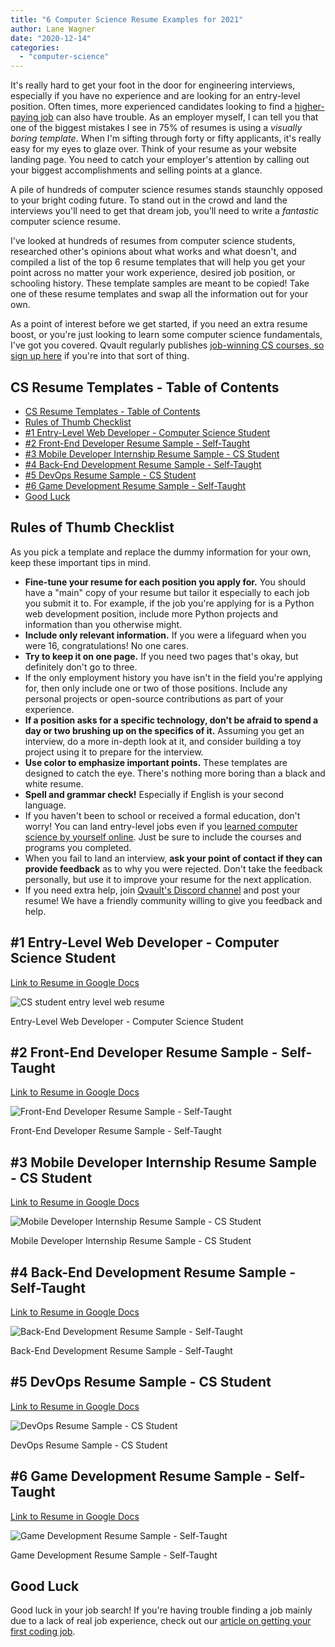 ```yaml
---
title: "6 Computer Science Resume Examples for 2021"
author: Lane Wagner
date: "2020-12-14"
categories: 
  - "computer-science"
---
```


It's really hard to get your foot in the door for engineering interviews, especially if you have no experience and are looking for an entry-level position. Often times, more experienced candidates looking to find a [higher-paying job](https://qvault.io/2020/12/09/highest-paying-computer-science-jobs/) can also have trouble. As an employer myself, I can tell you that one of the biggest mistakes I see in 75% of resumes is using a _visually boring template_. When I'm sifting through forty or fifty applicants, it's really easy for my eyes to glaze over. Think of your resume as your website landing page. You need to catch your employer's attention by calling out your biggest accomplishments and selling points at a glance.

A pile of hundreds of computer science resumes stands staunchly opposed to your bright coding future. To stand out in the crowd and land the interviews you'll need to get that dream job, you’ll need to write a _fantastic_ computer science resume.

I've looked at hundreds of resumes from computer science students, researched other's opinions about what works and what doesn't, and compiled a list of the top 6 resume templates that will help you get your point across no matter your work experience, desired job position, or schooling history. These template samples are meant to be copied! Take one of these resume templates and swap all the information out for your own.

As a point of interest before we get started, if you need an extra resume boost, or you're just looking to learn some computer science fundamentals, I've got you covered. Qvault regularly publishes [job-winning CS courses, so sign up here](https://qvault.io/) if you're into that sort of thing.

## CS Resume Templates - Table of Contents

- [CS Resume Templates - Table of Contents](#cs-resume-templates---table-of-contents)
- [Rules of Thumb Checklist](#rules-of-thumb-checklist)
- [#1 Entry-Level Web Developer - Computer Science Student](#1-entry-level-web-developer---computer-science-student)
- [#2 Front-End Developer Resume Sample - Self-Taught](#2-front-end-developer-resume-sample---self-taught)
- [#3 Mobile Developer Internship Resume Sample - CS Student](#3-mobile-developer-internship-resume-sample---cs-student)
- [#4 Back-End Development Resume Sample - Self-Taught](#4-back-end-development-resume-sample---self-taught)
- [#5 DevOps Resume Sample - CS Student](#5-devops-resume-sample---cs-student)
- [#6 Game Development Resume Sample - Self-Taught](#6-game-development-resume-sample---self-taught)
- [Good Luck](#good-luck)

## Rules of Thumb Checklist

As you pick a template and replace the dummy information for your own, keep these important tips in mind.

- **Fine-tune your resume for each position you apply for.** You should have a "main" copy of your resume but tailor it especially to each job you submit it to. For example, if the job you're applying for is a Python web development position, include more Python projects and information than you otherwise might.
- **Include only relevant information.** If you were a lifeguard when you were 16, congratulations! No one cares.
- **Try to keep it on one page.** If you need two pages that's okay, but definitely don't go to three.
- If the only employment history you have isn't in the field you're applying for, then only include one or two of those positions. Include any personal projects or open-source contributions as part of your experience.
- **If a position asks for a specific technology, don't be afraid to spend a day or two brushing up on the specifics of it.** Assuming you get an interview, do a more in-depth look at it, and consider building a toy project using it to prepare for the interview.
- **Use color to emphasize important points.** These templates are designed to catch the eye. There's nothing more boring than a black and white resume.
- **Spell and grammar check!** Especially if English is your second language.
- If you haven't been to school or received a formal education, don't worry! You can land entry-level jobs even if you [learned computer science by yourself online](https://qvault.io/2020/11/18/comprehensive-guide-to-learn-computer-science-online/). Just be sure to include the courses and programs you completed.
- When you fail to land an interview, **ask your point of contact if they can provide feedback** as to why you were rejected. Don't take the feedback personally, but use it to improve your resume for the next application.
- If you need extra help, join [Qvault's Discord channel](https://discord.com/invite/xCQxj2vb) and post your resume! We have a friendly community willing to give you feedback and help.

## #1 Entry-Level Web Developer - Computer Science Student

[Link to Resume in Google Docs](https://docs.google.com/document/d/1tHF3aJanamLxxqO2drRCoNwxw5ETBCuLiqulBupW4M0/edit?usp=sharing)

![CS student entry level web resume](/img/CS-student-entry-level-web-resume-page-001-1.jpg)

Entry-Level Web Developer - Computer Science Student

## #2 Front-End Developer Resume Sample - Self-Taught

[Link to Resume in Google Docs](https://docs.google.com/document/d/1W7An1H3mQbtx8J8419LgHxTIbuA-24zmV6H2KLRF6gs/edit?usp=sharing)

![Front-End Developer Resume Sample - Self-Taught](/img/Self-taught-front-end-web-resume-page-001.jpg)

Front-End Developer Resume Sample - Self-Taught

## #3 Mobile Developer Internship Resume Sample - CS Student

[Link to Resume in Google Docs](https://docs.google.com/document/d/1K4DmVd8OKn1pBeqVoDrnMJgiEqKebMRqYXOczF2qxtA/edit?usp=sharing)

![Mobile Developer Internship Resume Sample - CS Student](/img/CS-student-mobile-internship-resume-page-001.jpg)

Mobile Developer Internship Resume Sample - CS Student

## #4 Back-End Development Resume Sample - Self-Taught

[Link to Resume in Google Docs](https://docs.google.com/document/d/1B7tKw2ViDsxMl5ruJxiSpleG0tAuV5bGhn0jvwxQms0/edit?usp=sharing)

![Back-End Development Resume Sample - Self-Taught](/img/Self-taught-back-end-web-resume-page-001.jpg)

Back-End Development Resume Sample - Self-Taught

## #5 DevOps Resume Sample - CS Student

[Link to Resume in Google Docs](https://docs.google.com/document/d/1skTEEymyn0-szPZn_A2cBm84DlRTh4PHki_7b5UQhB8/edit?usp=sharing)

![DevOps Resume Sample - CS Student](/img/cs-student-devops-resume-page-001.jpg)

DevOps Resume Sample - CS Student

## #6 Game Development Resume Sample - Self-Taught

[Link to Resume in Google Docs](https://docs.google.com/document/d/1T4G3afOykA2es0Icfs81FZin7vVjkDBlkUYE31UeHd8/edit?usp=sharing)

![Game Development Resume Sample - Self-Taught](/img/Self-taught-game-dev-resume-page-001.jpg)

Game Development Resume Sample - Self-Taught

## Good Luck

Good luck in your job search! If you're having trouble finding a job mainly due to a lack of real job experience, check out our [article on getting your first coding job](https://qvault.io/2021/01/06/get-a-programming-job-with-no-experience/).
